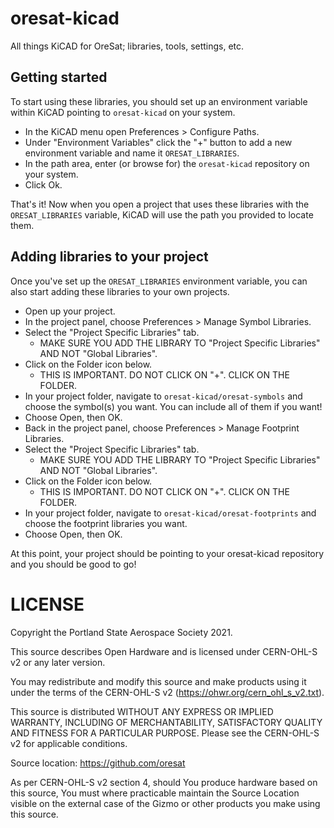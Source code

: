 # oresat-kicad
All things KiCAD for OreSat; libraries, tools, settings, etc.

## Getting started

To start using these libraries, you should set up an environment variable within KiCAD pointing to `oresat-kicad` on your system.

* In the KiCAD menu open Preferences > Configure Paths.
* Under "Environment Variables" click the "+" button to add a new environment variable and name it `ORESAT_LIBRARIES`.
* In the path area, enter (or browse for) the `oresat-kicad` repository on your system.
* Click Ok.

That's it! Now when you open a project that uses these libraries with the `ORESAT_LIBRARIES` variable, KiCAD will use the path you provided to locate them.

## Adding libraries to your project

Once you've set up the `ORESAT_LIBRARIES` environment variable, you can also start adding these libraries to your own projects.

* Open up your project.
* In the project panel, choose Preferences > Manage Symbol Libraries.
* Select the "Project Specific Libraries" tab.
   * MAKE SURE YOU ADD THE LIBRARY TO "Project Specific Libraries" AND NOT "Global Libraries".
* Click on the Folder icon below.
   * THIS IS IMPORTANT. DO NOT CLICK ON "+". CLICK ON THE FOLDER.
* In your project folder, navigate to `oresat-kicad/oresat-symbols` and choose the symbol(s) you want. You can include all of them if you want!
* Choose Open, then OK.
* Back in the project panel, choose Preferences > Manage Footprint Libraries.
* Select the "Project Specific Libraries" tab.
   * MAKE SURE YOU ADD THE LIBRARY TO "Project Specific Libraries" AND NOT "Global Libraries".
* Click on the Folder icon below.
   * THIS IS IMPORTANT. DO NOT CLICK ON "+". CLICK ON THE FOLDER.
* In your project folder, navigate to `oresat-kicad/oresat-footprints` and choose the footprint libraries you want.
* Choose Open, then OK.

At this point, your project should be pointing to your oresat-kicad repository and you should be good to go!

# LICENSE

Copyright the Portland State Aerospace Society 2021.

This source describes Open Hardware and is licensed under CERN-OHL-S v2 or any later version.

You may redistribute and modify this source and make products using it under the terms of the CERN-OHL-S v2 (https://ohwr.org/cern_ohl_s_v2.txt).

This source is distributed WITHOUT ANY EXPRESS OR IMPLIED WARRANTY, INCLUDING OF MERCHANTABILITY, SATISFACTORY QUALITY AND FITNESS FOR A PARTICULAR PURPOSE. Please see the CERN-OHL-S v2 for applicable conditions.

Source location: https://github.com/oresat

As per CERN-OHL-S v2 section 4, should You produce hardware based on this source, You must where practicable maintain the Source Location visible on the external case of the Gizmo or other products you make using this source.
